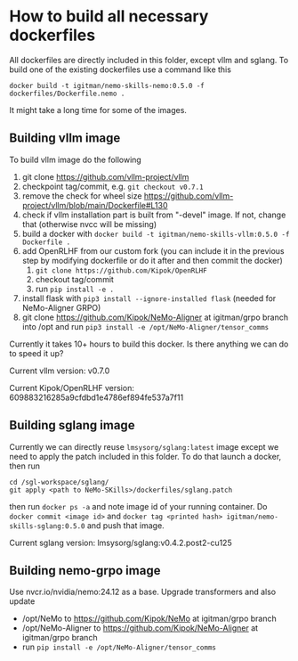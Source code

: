 # How to build all necessary dockerfiles

All dockerfiles are directly included in this folder, except vllm and sglang.
To build one of the existing dockerfiles use a command like this

```
docker build -t igitman/nemo-skills-nemo:0.5.0 -f dockerfiles/Dockerfile.nemo .
```
It might take a long time for some of the images.

## Building vllm image

To build vllm image do the following

1. git clone https://github.com/vllm-project/vllm
2. checkpoint tag/commit, e.g. `git checkout v0.7.1`
3. remove the check for wheel size https://github.com/vllm-project/vllm/blob/main/Dockerfile#L130
4. check if vllm installation part is built from "-devel" image. If not, change that (otherwise nvcc will be missing)
5. build a docker with `docker build -t igitman/nemo-skills-vllm:0.5.0 -f Dockerfile .`
6. add OpenRLHF from our custom fork (you can include it in the previous step by modifying dockerfile or do it after and then commit the docker)
   1. `git clone https://github.com/Kipok/OpenRLHF`
   2. checkout tag/commit
   3. run `pip install -e .`
7. install flask with `pip3 install --ignore-installed flask` (needed for NeMo-Aligner GRPO)
8. git clone https://github.com/Kipok/NeMo-Aligner at igitman/grpo branch into /opt and run `pip3 install -e /opt/NeMo-Aligner/tensor_comms`

Currently it takes 10+ hours to build this docker. Is there anything we can do to speed it up?

Current vllm version: v0.7.0

Current Kipok/OpenRLHF version: 609883216285a9cfdbd1e4786ef894fe537a7f11

## Building sglang image

Currently we can directly reuse `lmsysorg/sglang:latest` image except we need to apply the patch included in this folder.
To do that launch a docker, then run

```
cd /sgl-workspace/sglang/
git apply <path to NeMo-SKills>/dockerfiles/sglang.patch
```

then run `docker ps -a` and note image id of your running container. Do `docker commit <image id>`
and `docker tag <printed hash> igitman/nemo-skills-sglang:0.5.0` and push that image.

Current sglang version: lmsysorg/sglang:v0.4.2.post2-cu125

## Building nemo-grpo image

Use nvcr.io/nvidia/nemo:24.12 as a base. Upgrade transformers and also update
* /opt/NeMo to https://github.com/Kipok/NeMo at igitman/grpo branch
* /opt/NeMo-Aligner to https://github.com/Kipok/NeMo-Aligner at igitman/grpo branch
* run `pip install -e /opt/NeMo-Aligner/tensor_comms`